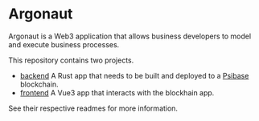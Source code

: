 # Argonaut
Argonaut is a Web3 application that allows business developers to model and execute business processes.

This repository contains two projects.
- [backend](https://github.com/platoscave/argonaut.voyage/tree/master/backend) A Rust app that needs to be built and deployed to a [Psibase](https://docs.psibase.io/index.html) blockchain.
- [frontend](https://github.com/platoscave/argonaut.voyage/tree/master/frontend) A Vue3 app that interacts with the blockhain app. 

See their respective readmes for more information.